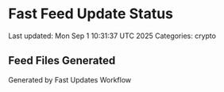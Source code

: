 # Fast Feed Update Status
Last updated: Mon Sep  1 10:31:37 UTC 2025
Categories: crypto

## Feed Files Generated

Generated by Fast Updates Workflow
